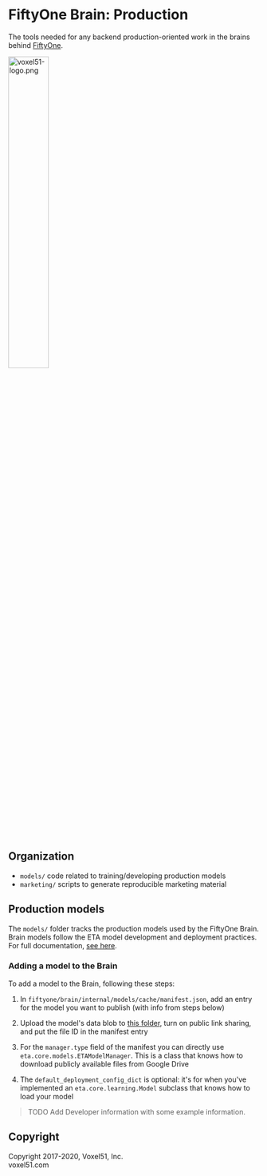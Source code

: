 # FiftyOne Brain: Production

The tools needed for any backend production-oriented work in the brains behind
[FiftyOne](https://github.com/voxel51/fiftyone).

<img src="https://user-images.githubusercontent.com/3719547/74191434-8fe4f500-4c21-11ea-8d73-555edfce0854.png" alt="voxel51-logo.png" width="40%"/>

## Organization

-   `models/` code related to training/developing production models
-   `marketing/` scripts to generate reproducible marketing material

## Production models

The `models/` folder tracks the production models used by the FiftyOne Brain.
Brain models follow the ETA model development and deployment practices. For
full documentation,
[see here](https://github.com/voxel51/eta/blob/develop/docs/models_dev_guide.md).

### Adding a model to the Brain

To add a model to the Brain, following these steps:

1. In `fiftyone/brain/internal/models/cache/manifest.json`, add an entry for
   the model you want to publish (with info from steps below)

2. Upload the model's data blob to
   [this folder](https://drive.google.com/drive/u/1/folders/15lu2orhqGocHHgkprcye1gNXrFk2wrW0),
   turn on public link sharing, and put the file ID in the manifest entry

3. For the `manager.type` field of the manifest you can directly use
   `eta.core.models.ETAModelManager`. This is a class that knows how to
   download publicly available files from Google Drive

4. The `default_deployment_config_dict` is optional: it's for when you've
   implemented an `eta.core.learning.Model` subclass that knows how to load
   your model

> TODO Add Developer information with some example information.

## Copyright

Copyright 2017-2020, Voxel51, Inc.<br> voxel51.com
